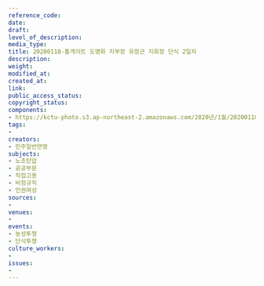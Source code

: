 ```yaml
---
reference_code: 
date: 
draft: 
level_of_description: 
media_type: 
title: 20200118-톨게이트 도명화 지부장 유창근 지회장 단식 2일차
description: 
weight: 
modified_at: 
created_at: 
link: 
public_access_status: 
copyright_status: 
components:
- https://kctu-photo.s3.ap-northeast-2.amazonaws.com/2020년/1월/20200118-톨게이트+도명화+지부장+유창근+지회장+단식+2일차/_CTU6591.jpg
tags:
- 
creators:
- 민주일반연맹
subjects:
- 노조탄압
- 공공부문
- 직접고용
- 비정규직
- 인권여성
sources:
- 
venues:
- 
events:
- 농성투쟁
- 단식투쟁
culture_workers:
- 
issues:
- 
---
```

